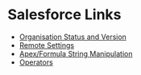 # Salesforce Links
* [Organisation Status and Version](SfOrganisationMetaData.md)
* [Remote Settings](SfRemoteSettings.md)
* [Apex/Formula String Manipulation](SfFormulaString.md)
* [Operators](SfOperators.md)
